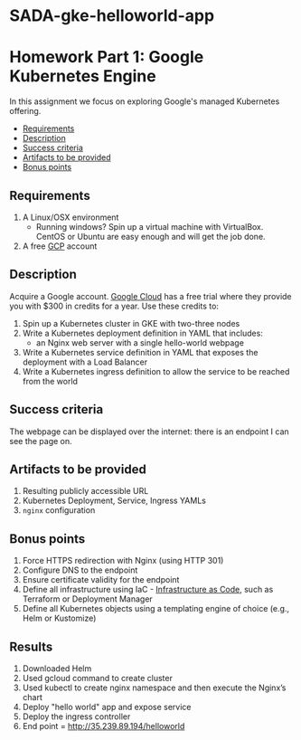 # SADA-gke-helloworld-app

# Homework Part 1: Google Kubernetes Engine

In this assignment we focus on exploring Google's managed Kubernetes offering.

<!-- toc -->

- [Requirements](#requirements)
- [Description](#description)
- [Success criteria](#success-criteria)
- [Artifacts to be provided](#artifacts-to-be-provided)
- [Bonus points](#bonus-points)

<!-- tocstop -->

## Requirements

1. A Linux/OSX environment
    - Running windows? Spin up a virtual machine with VirtualBox. CentOS or Ubuntu are easy enough and will get the job done.
1. A free [GCP](https://cloud.google.com/free) account

## Description

Acquire a Google account. [Google Cloud](cloud.google.com) has a free trial where they provide you with $300 in credits for a year. Use these credits to:

1. Spin up a Kubernetes cluster in GKE with two-three nodes
1. Write a Kubernetes deployment definition in YAML that includes:
    - an Nginx web server with a single hello-world webpage
1. Write a Kubernetes service definition in YAML that exposes the deployment with a Load Balancer
1. Write a Kubernetes ingress definition to allow the service to be reached from the world

## Success criteria

The webpage can be displayed over the internet: there is an endpoint I can see the page on.

## Artifacts to be provided

1. Resulting publicly accessible URL
1. Kubernetes Deployment, Service, Ingress YAMLs
1. `nginx` configuration

## Bonus points

1. Force HTTPS redirection with Nginx (using HTTP 301)
1. Configure DNS to the endpoint
1. Ensure certificate validity for the endpoint
1. Define all infrastructure using IaC - [Infrastructure as Code](iac.md), such as Terraform or Deployment Manager
1. Define all Kubernetes objects using a templating engine of choice (e.g., Helm or Kustomize)

## Results

1. Downloaded Helm
1. Used gcloud command to create cluster
1. Used kubectl to create nginx namespace and then execute the Nginx’s chart
1. Deploy "hello world" app and expose service
1. Deploy the ingress controller
1. End point = http://35.239.89.194/helloworld
